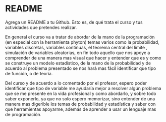 # README
Agrega un README a tu Github. Esto es, de qué trata el curso y tus actividades que pretendes realizar.

En general el curso va a tratar de abordar de la mano de la programación (en especial con la herramienta phyton) temas varios como la probabilidad, variables discretas, variables continuas, el teorema central del limite , simulación de variables aleatorias, en fin todo aquello que nos apoye a comprender de una manera mas visual que hacer y entender que es y como se construye un modelo estadístico, de la mano de la probabilidad y de acuerdo al problema presentado se nos hará mas fácil identificar que tipo de función, o de teoría.

Del curso y de acuerdo a lo comentado por el profesor, espero poder identificar que tipo de variable me ayudaría mejor a resolver algún problema que se me presente en la vida profesional y como abordarlo, y sobre todo saber exponerlo, ya que no solo espero memorizar, sino entender de una manera mas digerible los temas de probabilidad y estadística y saber con que herramientas apoyarme, además de aprender a usar un lenguaje mas de programación.

